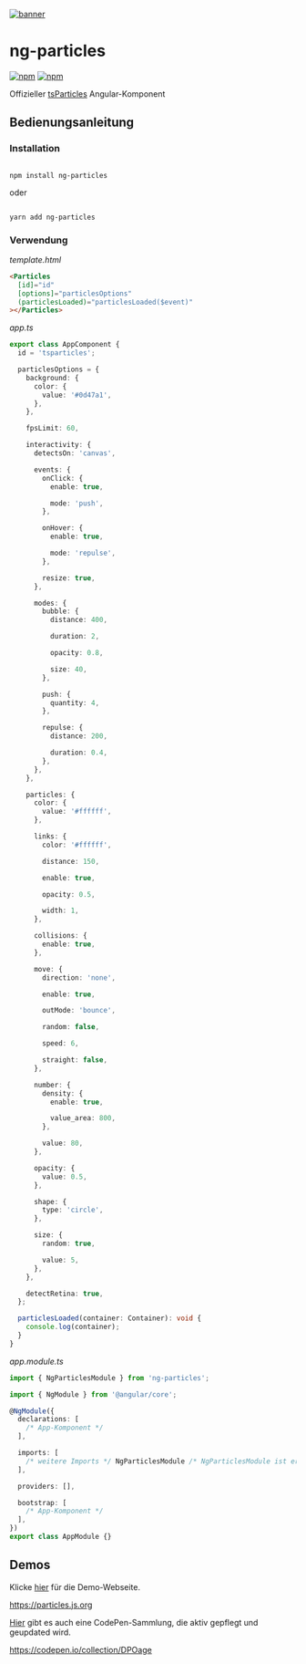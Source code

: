 [![banner](https://cdn.matteobruni.it/images/particles/banner2.png)](https://particles.js.org)

# ng-particles

[![npm](https://img.shields.io/npm/v/ng-particles)](https://www.npmjs.com/package/ng-particles) [![npm](https://img.shields.io/npm/dm/ng-particles)](https://www.npmjs.com/package/ng-particles)

Offizieller [tsParticles](https://github.com/matteobruni/tsparticles) Angular-Komponent

## Bedienungsanleitung

### Installation

```shell script

npm install ng-particles

```

oder

```shell script

yarn add ng-particles

```

### Verwendung

_template.html_

```html
<Particles
  [id]="id"
  [options]="particlesOptions"
  (particlesLoaded)="particlesLoaded($event)"
></Particles>
```

_app.ts_

```typescript
export class AppComponent {
  id = 'tsparticles';

  particlesOptions = {
    background: {
      color: {
        value: '#0d47a1',
      },
    },

    fpsLimit: 60,

    interactivity: {
      detectsOn: 'canvas',

      events: {
        onClick: {
          enable: true,

          mode: 'push',
        },

        onHover: {
          enable: true,

          mode: 'repulse',
        },

        resize: true,
      },

      modes: {
        bubble: {
          distance: 400,

          duration: 2,

          opacity: 0.8,

          size: 40,
        },

        push: {
          quantity: 4,
        },

        repulse: {
          distance: 200,

          duration: 0.4,
        },
      },
    },

    particles: {
      color: {
        value: '#ffffff',
      },

      links: {
        color: '#ffffff',

        distance: 150,

        enable: true,

        opacity: 0.5,

        width: 1,
      },

      collisions: {
        enable: true,
      },

      move: {
        direction: 'none',

        enable: true,

        outMode: 'bounce',

        random: false,

        speed: 6,

        straight: false,
      },

      number: {
        density: {
          enable: true,

          value_area: 800,
        },

        value: 80,
      },

      opacity: {
        value: 0.5,
      },

      shape: {
        type: 'circle',
      },

      size: {
        random: true,

        value: 5,
      },
    },

    detectRetina: true,
  };

  particlesLoaded(container: Container): void {
    console.log(container);
  }
}
```

_app.module.ts_

```typescript
import { NgParticlesModule } from 'ng-particles';

import { NgModule } from '@angular/core';

@NgModule({
  declarations: [
    /* App-Komponent */
  ],

  imports: [
    /* weitere Imports */ NgParticlesModule /* NgParticlesModule ist erforderlich */,
  ],

  providers: [],

  bootstrap: [
    /* App-Komponent */
  ],
})
export class AppModule {}
```

## Demos

Klicke [hier](https://particles.js.org) für die Demo-Webseite.

<https://particles.js.org>

[Hier](https://codepen.io/collection/DPOage) gibt es auch eine CodePen-Sammlung, die aktiv gepflegt und geupdated wird.

<https://codepen.io/collection/DPOage>
